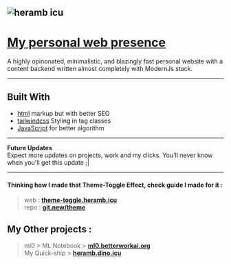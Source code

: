![heramb icu](https://github.com/user-attachments/assets/d6549e37-8b12-4109-b162-6f775f5ee424)
---
# [My personal web presence](https://heramb.icu)
A highly opinonated, minimalistic, and blazingly fast personal website with a content backend written almost completely with ModernJs stack.

---

## Built With
- [html](https://developer.mozilla.org/en-US/docs/Web/HTML) markup but with better SEO
- [tailwindcss](https://tailwindcss.com/) Styling in tag classes
- [JavaScript](https://developer.mozilla.org/en-US/docs/Web/JavaScript) for better algorithm

---

**Future Updates**  
Expect more updates on projects, work and my clicks. You'll never know when you'll get this update ;|

---

#### Thinking how I made that Theme-Toggle Effect, check guide I made for it : 
> web : **[theme-toggle.heramb.icu](https://theme-toggle.heramb.icu)** <br>
> repo : **[git.new/theme](https://git.new/theme-heramb0x1)**



## My Other projects : 
> ml0 > ML Notebook > **[ml0.betterworkai.org](https://ml0.bettterworkai.org)** <br>
> My Quick-ship > **[heramb.dino.icu](https://heramb.xyz)**

